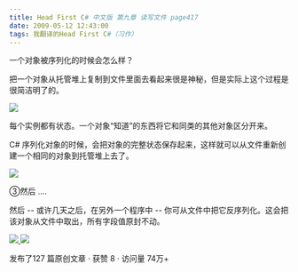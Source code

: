 ```yaml
---
title: Head First C# 中文版 第九章 读写文件 page417
date: 2009-05-12 12:43:00
tags: 我翻译的Head First C#（习作）
---
```

一个对象被序列化的时候会怎么样？

  

把一个对象从托管堆上复制到文件里面去看起来很是神秘，但是实际上这个过程是很简洁明了的。

  

![](https://p-blog.csdn.net/images/p_blog_csdn_net/cuipengfei1/EntryImages/20090512/2009-05-12_12-21-14.jpg)

每个实例都有状态。一个对象“知道”的东西将它和同类的其他对象区分开来。

C#  序列化对象的时候，会把对象的完整状态保存起来，这样就可以从文件重新创建一个相同的对象到托管堆上去了。

  

![](https://p-blog.csdn.net/images/p_blog_csdn_net/cuipengfei1/EntryImages/20090512/2009-05-12_12-32-38.jpg)

③然后  ....

  

然后  \--  或许几天之后，在另外一个程序中  \--  你可从文件中把它反序列化。这会把该对象从文件中取出，所有字段值原封不动。



[ ![](https://profile.csdnimg.cn/5/2/5/3_cuipengfei1)
![](https://g.csdnimg.cn/static/user-reg-year/1x/11.png)
](https://blog.csdn.net/cuipengfei1)



发布了127 篇原创文章  ·  获赞 8  ·  访问量 74万+

